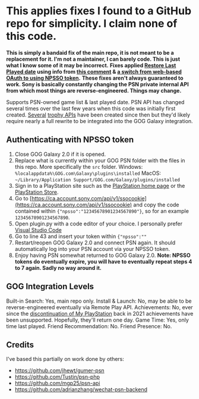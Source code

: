 # This applies fixes I found to a GitHub repo for simplicity. I claim none of this code.
**This is simply a bandaid fix of the main repo, it is not meant to be a replacement for it. I'm not a maintainer, I can barely code. This is just what I know some of it may be incorrect.**
**Fixes applied [Restore Last Played date](https://github.com/FriendsOfGalaxy/galaxy-integration-psn/pull/39) using info from [this comment](https://github.com/FriendsOfGalaxy/galaxy-integration-psn/pull/39#issuecomment-1146746932) & [a switch from web-based OAuth to using NPSSO token](https://github.com/FriendsOfGalaxy/galaxy-integration-psn/issues/40#issuecomment-1251114176).**
**These fixes aren't always guaranteed to work. Sony is basically constantly changing the PSN private internal API from which most things are reverse-engineered. Things may change.**

Supports PSN-owned game list & last played date. PSN API has changed several times over the last few years when this code was initially first created. [Several](https://github.com/andshrew/PlayStation-Trophies/blob/master/docs/APIv2.md) [trophy APIs](https://github.com/achievements-app/psn-api) have been created since then but they'd likely require nearly a full rewrite to be integrated into the GOG Galaxy integration.

## Authenticating with NPSSO token
1. Close GOG Galaxy 2.0 if it is opened.
2. Replace what is currently within your GOG PSN folder with the files in this repo. More specifically the `src` folder.
Windows: `%localappdata%\GOG.com\Galaxy\plugins\installed`
MacOS: `~/Library/Application Support/GOG.com/Galaxy/plugins/installed`
3. Sign in to a PlayStation site such as the [PlayStation home page](https://playstation.com) or the [PlayStation Store](https://store.playstation.com).
4. Go to [https://ca.account.sony.com/api/v1/ssocookie](https://ca.account.sony.com/api/v1/ssocookie) and copy the code contained within `{"npsso":"12345678901234567890"}`, so for an example `12345678901234567890`.
5. Open plugin.py with a code editor of your choice. I personally prefer [Visual Studio Code](https://code.visualstudio.com)
6. Go to line 43 and insert your token within `{"npsso":""`
7. Restart/reopen GOG Galaxy 2.0 and connect PSN again. It should automatically log into your PSN account via your NPSSO token.
8. Enjoy having PSN somewhat returned to GOG Galaxy 2.0.
**Note: NPSSO tokens do eventually expire, you will have to eventually repeat steps 4 to 7 again. Sadly no way around it.**

## GOG Integration Levels
Built-in Search: Yes, main repo only.
Install & Launch: No, may be able to be reverse-engineered eventually via Remote Play API.
Achievements: No, ever since the [discontinuation of My PlayStation](https://www.playstationlifestyle.net/2021/06/02/myplaystation-ps-vita-messaging-service-end/) back in 2021 achievements have been unsupported. Hopefully, they'll return one day.
Game Time: Yes, only time last played.
Friend Recommendation: No.
Friend Presence: No.

## Credits

I've based this partially on work done by others:
* https://github.com/jhewt/gumer-psn
* https://github.com/Tustin/psn-php
* https://github.com/mgp25/psn-api
* https://github.com/adrianzhang/wechat-psn-backend
